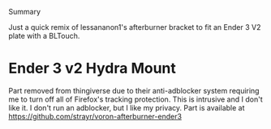Summary

Just a quick remix of lessananon1's afterburner bracket to fit an Ender 3 V2 plate with a BLTouch.

# Ender 3 v2 Hydra Mount

Part removed from thingiverse due to their anti-adblocker system requiring me to turn off all of Firefox's tracking protection. This is intrusive and I don't like it. I don't run an adblocker, but I like my privacy. Part is available at https://github.com/strayr/voron-afterburner-ender3


